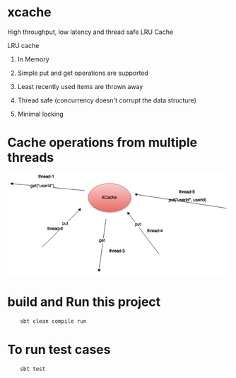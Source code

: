 # xcache
High throughput, low latency and thread safe LRU Cache

LRU cache

1) In Memory 

2) Simple put and get operations are supported

3) Least recently used items are thrown away

4) Thread safe (concurrency doesn't corrupt the data structure)

5) Minimal locking

# Cache operations from multiple threads
![XCache](https://raw.githubusercontent.com/pamu/xcache/master/images/xcache.png)

# build and Run this project

```
    sbt clean compile run
```

# To run test cases

```
    sbt test
```